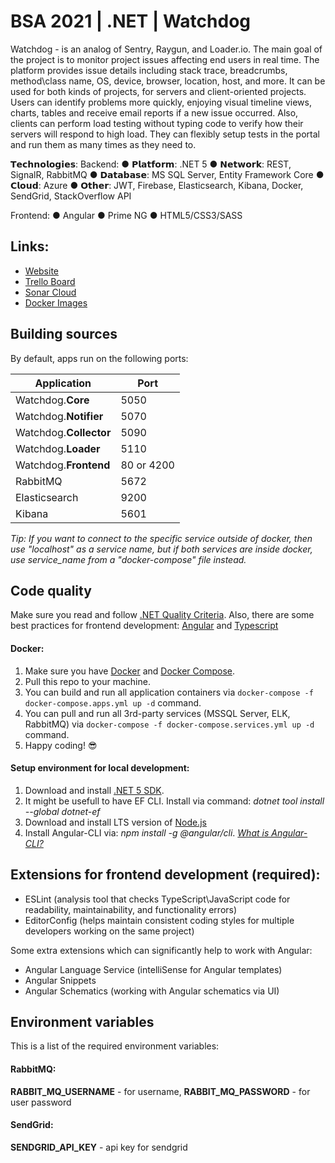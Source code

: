 # BSA 2021 | .NET | Watchdog

Watchdog - is an analog of Sentry, Raygun, and Loader.io. The main goal of the project is to monitor project issues affecting end users in real time. The platform provides issue details including stack trace, breadcrumbs, method\class name, OS, device, browser, location, host, and more. It can be used for both kinds of projects, for servers and client-oriented projects. Users can identify problems more quickly, enjoying visual timeline views, charts, tables and receive email reports if a new issue occurred. Also, clients can perform load testing without typing code to verify how their servers will respond to high load. They can flexibly setup tests in the portal and run them as many times as they need to.

𝗧𝗲𝗰𝗵𝗻𝗼𝗹𝗼𝗴𝗶𝗲𝘀:
Backend:
● 𝗣𝗹𝗮𝘁𝗳𝗼𝗿𝗺: .NET 5
● 𝗡𝗲𝘁𝘄𝗼𝗿𝗸: REST, SignalR, RabbitMQ
● 𝗗𝗮𝘁𝗮𝗯𝗮𝘀𝗲: MS SQL Server, Entity Framework Core
● 𝗖𝗹𝗼𝘂𝗱: Azure
● 𝗢𝘁𝗵𝗲𝗿: JWT, Firebase, Elasticsearch, Kibana, Docker, SendGrid, StackOverflow API

Frontend:
● Angular
● Prime NG
● HTML5/CSS3/SASS

## Links:
- [Website](https://bsa-watchdog.westeurope.cloudapp.azure.com)
- [Trello Board](https://trello.com/b/2bsvclRE/watchdog)
- [Sonar Cloud](https://sonarcloud.io/dashboard?id=BinaryStudioAcademy_bsa-2021-watchdog)
- [Docker Images](https://hub.docker.com/repositories/vobilyk)

## Building sources
By default, apps run on the following ports:

| Application | Port |
|-|-|
| Watchdog.**Core** | 5050 |
| Watchdog.**Notifier** | 5070 |
| Watchdog.**Collector** | 5090 |
| Watchdog.**Loader** | 5110 |
| Watchdog.**Frontend** | 80 or 4200 |
| RabbitMQ | 5672 |
| Elasticsearch | 9200 |
| Kibana | 5601 |

*Tip: If you want to connect to the specific service outside of docker, then use "localhost" as a service name, but if both services are inside docker, use service_name from a "docker-compose" file instead.*

## Code quality
Make sure you read and follow [.NET Quality Criteria](https://github.com/BinaryStudioAcademy/quality-criteria/blob/production/source/dotnet.md).
Also, there are some best practices for frontend development: [Angular](https://angular.io/guide/styleguide) and [Typescript](https://google.github.io/styleguide/tsguide.html)

#### Docker:
1. Make sure you have [Docker](https://www.docker.com) and [Docker Compose](https://docs.docker.com/compose/install).
2. Pull this repo to your machine.
3. You can build and run all application containers via `docker-compose -f docker-compose.apps.yml up -d` command.
4. You can pull and run all 3rd-party services (MSSQL Server, ELK, RabbitMQ) via `docker-compose -f docker-compose.services.yml up -d` command.
6. Happy coding! :sunglasses:

#### Setup environment for local development:
1. Download and install [.NET 5 SDK](https://dotnet.microsoft.com/download).
2. It might be usefull to have EF CLI. Install via command: *dotnet tool install --global dotnet-ef*
3. Download and install LTS version of [Node.js](https://nodejs.org/en/)
4. Install Angular-CLI via: *npm install -g @angular/cli*. *[What is Angular-CLI?](https://angular.io/cli)*

## Extensions for frontend development (required):
 - ESLint  (analysis tool that checks TypeScript\JavaScript code for readability, maintainability, and functionality errors)
 - EditorConfig  (helps maintain consistent coding styles for multiple developers working on the same project)
 
Some extra extensions which can significantly help to work with Angular:
- Angular Language Service (intelliSense for Angular templates)
- Angular Snippets
- Angular Schematics (working with Angular schematics via UI)

## Environment variables
This is a list of the required environment variables:

#### RabbitMQ:
**RABBIT_MQ_USERNAME** - for username,
**RABBIT_MQ_PASSWORD** - for user password

#### SendGrid:
**SENDGRID_API_KEY** - api key for sendgrid
